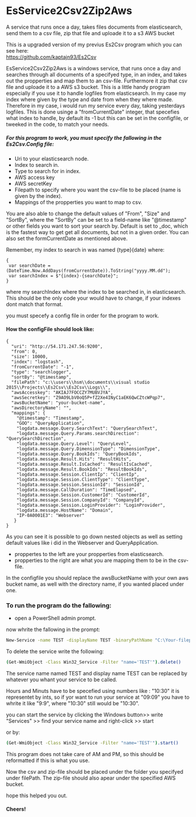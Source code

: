 # EsService2Csv2Zip2Aws
A service that runs once a day, takes files documents from elasticsearch, send them to a csv file, zip that file and uploade it to a s3 AWS bucket

This is a upgraded version of my previus Es2Csv program which you can see here:\
https://github.com/kaptajn93/Es2Csv

EsService2Csv2Zip2Aws is a windows service, that runs once a day and searches through all documents of a specifyed type, in an index, and takes out the propperties and map them to an csv-file. Furthermore it zip that csv file and uploade it to a AWS s3 bucket. 
This is a little handy program especially if you use it to handle logfiles from elasticsearch. In my case my index where given by the type and date from when they where made. Therefore in my case, i would run my service every day, taking yesterdays logfiles. This is done usinge a "fromCurrentDate" integer, that specefies what index to handle, by default its -1 but this can be set in the configfile, or tweeked in the code, to match your needs.

##### For this program to work, you must specify the fallowing in the Es2Csv.Config file:
- Uri to your elasticsearch node.
- Index to search in.
- Type to search for in index.
- AWS access key
- AWS secretKey
- Filepath to specify where you want the csv-file to be placed (name is given by the index).
- Mappings of the propperties you want to map to csv.

You are also able to change the default values of "From", "Size" and "SortBy", where the "SortBy" can be set to a field-name like "@timestamp" or other fields you want to sort your search by. Default is set to _doc, which is the fastest way to get get all documents, but not in a given order.
You can also set the formCurrentDate as mentioned above.

Remember, my index to search in was named {type}{date} where:
```
{
 var searchDate = (DateTime.Now.AddDays(fromCurrentDate)).ToString("yyyy.MM.dd");
 var searchIndex = $"{index}-{searchDate}";
}
```
where my searchIndex where the index to be searched in, in elasticsearch. This should be the only code your would have to change, if your indexes dont match that format.

you must specefy a config file in order for the program to work.

#### How the configFile should look like:
```
{
  "uri": "http://54.171.247.56:9200",
  "from": 0,
  "size": 10000,
  "index": "logstash",
  "fromCurrentDate": "-1",
  "type": "searchlogger",
  "sortBy": "@timestamp",
  "filePath": "c:\\users\\hsm\\documents\\visual studio 2015\\Projects\\Es2Csv\\Es2Csv\\Logs\\",
  "awsAccesskey": "AKIAJ7FOCCZY7MUBVJYA",
  "awsSecretkey": "Z9AO9LbV0oQ5P+fZ2Xe4INyC1aEK6QwCZtcWPqp7",
  "awsBucketName": "your-bucket-name",
  "awsDirectoryName": "",
  "mappings": {
    "@timestamp": "Timestamp",
	"GOO": "QueryApplication",
	"logdata.message.Query.SearchText": "QuerySearchText",
	"logdata.message.Query.Params.searchDirection": "QuerySearchDirection",
	"logdata.message.Query.Level": "QueryLevel",
	"logdata.message.Query.DimensionType": "DimensionType",
	"logdata.message.Query.BookIds": "QueryBookIds",
	"logdata.message.Result.Hits": "ResultHits",
	"logdata.message.Result.IsCached": "ResultIsCached",
	"logdata.message.Result.BookIds": "ResultBookIds",
	"logdata.message.Session.ClientIp": "ClientIp",
	"logdata.message.Session.ClientType": "ClientType",
	"logdata.message.Session.SessionId": "SessionId",
	"logdata.message.CallDuration": "TimeElapsed",
	"logdata.message.Session.CustomerId": "CustomerId",
	"logdata.message.Session.CompanyId": "CompanyId",
	"logdata.message.Session.LoginProvider": "LoginProvider",
	"logdata.message.HostName": "Domain",
	"IP-0A0001E3": "Webserver"
   } 
}
```
As you can see it is possible to go down nested objects as well as setting default values like i did in the Webserver and QueryApplication.
 - proppertes to the left are your propperties from elasticsearch.
 - propperties to the right are what you are mapping them to be in the csv-file.

In the configfile you should replace the awsBucketName with your own aws bucket name, as well with  the directory name, if you wanted placed under one.
### To run the program do the fallowing:

- open a PowerShell admin prompt.

now whrite the fallowing in the prompt:
```sh
New-Service -name TEST -displayName TEST -binaryPathName "C:\Your-filepath-to-projekt\EsService2Csv2Zip2Aws\Es2Csv.Service\bin\Debug\Es2Csv.Service.exe -c C:\filepath-to-your-confile.config -t Hours:Minuts"
```
To delete the service write the following:
```sh
(Get-WmiObject -Class Win32_Service -Filter "name='TEST'").delete()
```
The service name named TEST and display name TEST can be replaced by whatever you whant your service  to be called.

Hours and Minuts have to be specefied using numbers like : "10:30" it is representet by ints, so if yor want to run your service at "09:09" you have to whrite it like "9:9", where "10:30" still would be "10:30".

you can start the service by clicking the Windows button>> write "Services" >> find your service name and right-click >> start

or by:
```sh
(Get-WmiObject -Class Win32_Service -Filter "name='TEST'").start()
```

This program does not take care of AM and PM, so this should be reformatted if this is what you use. 

Now the csv and zip-file should be placed under the folder you specifyed under filePath. The zip-file should also apear under the specified AWS bucket.

hope this helped you out.

#### Cheers!
